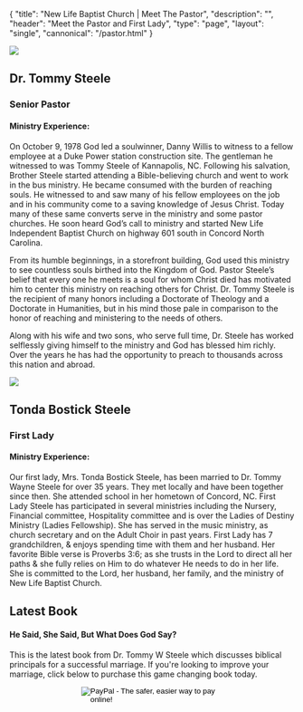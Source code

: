 {
	"title": "New Life Baptist Church | Meet The Pastor",
	"description": "",
	"header": "Meet the Pastor and First Lady",
	"type": "page",
	"layout": "single",
	"cannonical": "/pastor.html"
}
<!-- Pastor Steele -->
<section class="interior-section">
	<div class="container">
		<div class="row">
    	<div class="col-xs-12 col-md-4">
				<img class="profile-pic" src="/images/leadership/pastorSteele.jpg">
			</div>
			<div class="col-xs-12 col-md-8 padding-left-20">
				<h1>Dr. Tommy Steele</h1>
				<h3>Senior Pastor</h3>
				<h4>Ministry Experience:</h4>
				<p class="text-justify">
					On October 9, 1978 God led a soulwinner, Danny Willis to witness to a fellow employee at a Duke Power station construction site. The gentleman he witnessed to was Tommy Steele of Kannapolis, NC. Following his salvation, Brother Steele started attending a Bible-believing church and went to work in the bus ministry. He became consumed with the burden of reaching souls. He witnessed to and saw many of his fellow employees on the job and in his community come to a saving knowledge of Jesus Christ. Today many of these same converts serve in the ministry and some pastor churches. He soon heard God’s call to ministry and started New Life Independent Baptist Church on highway 601 south in Concord North Carolina.
				</p>
				<p class="text-justify">
					From its humble beginnings, in a storefront building, God used this ministry to see countless souls birthed into the Kingdom of God. Pastor Steele’s belief that every one he meets is a soul for whom Christ died has motivated him to center this ministry on reaching others for Christ. Dr. Tommy Steele is the recipient of many honors including a Doctorate of Theology and a Doctorate in Humanities, but in his mind those pale in comparison to the honor of reaching and ministering to the needs of others.
				</p>
				<p class="text-justify">
					Along with his wife and two sons, who serve full time, Dr. Steele has worked selflessly giving himself to the ministry and God has blessed him richly. Over the years he has had the opportunity to preach to thousands across this nation and abroad.
				</p>
			</div>
    </div>
	</div>
</section>

<section class="interior-section">
	<div class="container">
		<div class="row">
    	<div class="col-xs-12 col-md-4">
				<img class="profile-pic" src="/images/leadership/pastorSteele2.jpg">
			</div>
			<div class="col-xs-12 col-md-8 padding-left-20">
				<h1>Tonda Bostick Steele</h1>
				<h3>First Lady</h3>
				<h4>Ministry Experience:</h4>
				<p class="text-justify">
					Our first lady, Mrs. Tonda Bostick Steele, has been married to Dr. Tommy Wayne Steele for over 35 years. They met locally and have been together since then. She attended school in her hometown of Concord, NC.  First Lady Steele has participated in several ministries including the Nursery, Financial committee, Hospitality committee and is over the Ladies of Destiny Ministry (Ladies Fellowship). She has served in the music ministry, as church secretary and on the Adult Choir in past years. First Lady has 7 grandchildren, &amp; enjoys spending time with them and her husband. Her favorite Bible verse is Proverbs 3:6; as she trusts in the Lord to direct all her paths &amp; she fully relies on Him to do whatever He needs to do in her life. She is committed to the Lord, her husband, her family, and the ministry of New Life Baptist Church. 
				</p>
			</div>
    </div>
	</div>
</section>

<section class="interior-section">
	<div class="container">
		<div class="row">
			<div class="col-xs-12 col-md-8 padding-left-20">
				<h1>Latest Book</h1>
				<h4>He Said, She Said, But What Does God Say?</h4>
				<p class="text-justify">
					This is the latest book from Dr. Tommy W Steele which discusses biblical principals for a successful marriage. If you're looking to improve your marriage, click below to purchase this game changing  book today.
				</p>
				<form action="https://www.paypal.com/cgi-bin/webscr" method="post" target="_top" style="display: block; width: 250px; margin: auto;">
					<input type="hidden" name="cmd" value="_s-xclick">
					<input type="hidden" name="hosted_button_id" value="8KGXM2TFVVUH8">
					<input type="image" src="https://www.paypalobjects.com/en_US/i/btn/btn_buynowCC_LG.gif" border="0" name="submit" alt="PayPal - The safer, easier way to pay online!">
					<img alt="" border="0" src="https://www.paypalobjects.com/en_US/i/scr/pixel.gif" width="1" height="1">
				</form>
			</div>
			<div class="col-xs-12 col-md-4">
				<img class="thumbnail profile-pic">
			</div>
    </div>
	</div>
</section>